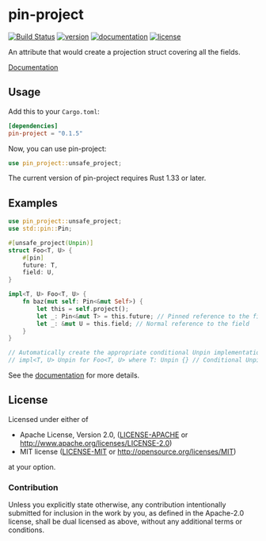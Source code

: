 # pin-project

[![Build Status](http://img.shields.io/travis/taiki-e/pin-project.svg)](https://travis-ci.org/taiki-e/pin-project)
[![version](https://img.shields.io/crates/v/pin-project.svg)](https://crates.io/crates/pin-project/)
[![documentation](https://docs.rs/pin-project/badge.svg)](https://docs.rs/pin-project/)
[![license](https://img.shields.io/crates/l/pin-project.svg)](https://crates.io/crates/pin-project/)

An attribute that would create a projection struct covering all the fields.

[Documentation](https://docs.rs/pin-project/)

## Usage

Add this to your `Cargo.toml`:

```toml
[dependencies]
pin-project = "0.1.5"
```

Now, you can use pin-project:

```rust
use pin_project::unsafe_project;
```

The current version of pin-project requires Rust 1.33 or later.

## Examples

```rust
use pin_project::unsafe_project;
use std::pin::Pin;

#[unsafe_project(Unpin)]
struct Foo<T, U> {
    #[pin]
    future: T,
    field: U,
}

impl<T, U> Foo<T, U> {
    fn baz(mut self: Pin<&mut Self>) {
        let this = self.project();
        let _: Pin<&mut T> = this.future; // Pinned reference to the field
        let _: &mut U = this.field; // Normal reference to the field
    }
}

// Automatically create the appropriate conditional Unpin implementation.
// impl<T, U> Unpin for Foo<T, U> where T: Unpin {} // Conditional Unpin impl
```

See the [documentation](https://docs.rs/pin-project/) for more details.

## License

Licensed under either of

* Apache License, Version 2.0, ([LICENSE-APACHE](LICENSE-APACHE) or <http://www.apache.org/licenses/LICENSE-2.0>)
* MIT license ([LICENSE-MIT](LICENSE-MIT) or <http://opensource.org/licenses/MIT>)

at your option.

### Contribution

Unless you explicitly state otherwise, any contribution intentionally submitted for inclusion in the work by you, as defined in the Apache-2.0 license, shall be dual licensed as above, without any additional terms or conditions.
